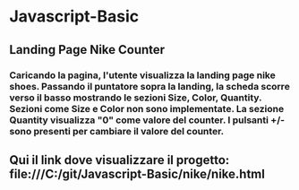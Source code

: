 # Javascript-Basic
## Landing Page Nike Counter
### Caricando la pagina, l'utente visualizza la landing page nike shoes. Passando il puntatore sopra la landing, la scheda scorre verso il basso mostrando le sezioni Size, Color, Quantity. Sezioni come Size e Color non sono implementate. La sezione Quantity visualizza "0" come valore del counter. I pulsanti +/- sono presenti per cambiare il valore del counter.
## Qui il link dove visualizzare il progetto: file:///C:/git/Javascript-Basic/nike/nike.html
